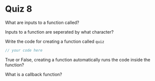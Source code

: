 # Quiz 8

What are inputs to a function called?

Inputs to a function are seperated by what character?

Write the code for creating a function called `quiz`

```java
// your code here
```

True or False, creating a function automatically runs the code inside the function?

What is a callback function?
